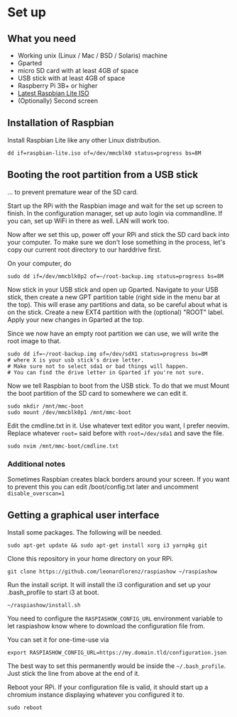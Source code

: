 # Set up

## What you need

- Working unix (Linux / Mac / BSD / Solaris) machine
- Gparted
- micro SD card with at least 4GB of space
- USB stick with at least 4GB of space
- Raspberry Pi 3B+ or higher
- [Latest Raspbian Lite ISO](https://www.raspberrypi.org/downloads/raspbian/)
- (Optionally) Second screen

## Installation of Raspbian

Install Raspbian Lite like any other Linux distribution.

```
dd if=raspbian-lite.iso of=/dev/mmcblk0 status=progress bs=8M
```

## Booting the root partition from a USB stick

... to prevent premature wear of the SD card.

Start up the RPi with the Raspbian image and wait for the set up screen to
finish. 
In the configuration manager, set up auto login via commandline.
If you can, set up WiFi in there as well. LAN will work too.
    
Now after we set this up, power off your RPi and stick the SD card back into
your computer. To make sure we don't lose something in the process, let's
copy our current root directory to our harddrive first.

On your computer, do
```
sudo dd if=/dev/mmcblk0p2 of=~/root-backup.img status=progress bs=8M
```

Now stick in your USB stick and open up Gparted. Navigate to your USB stick,
then create a new GPT partition table (right side in the menu bar at the top).
This will erase any partitions and data, so be careful about what is on the stick.
Create a new EXT4 partition with the (optional) "ROOT" label. Apply your
new changes in Gparted at the top.

Since we now have an empty root partition we can use, we will write the root image
to that.

```
sudo dd if=~/root-backup.img of=/dev/sdX1 status=progress bs=8M
# where X is your usb stick's drive letter.
# Make sure not to select sda1 or bad things will happen.
# You can find the drive letter in Gparted if you're not sure.
```

Now we tell Raspbian to boot from the USB stick. To do that we must
Mount the boot partition of the SD card to somewhere we can edit it.

```
sudo mkdir /mnt/mmc-boot
sudo mount /dev/mmcblk0p1 /mnt/mmc-boot
```

Edit the cmdline.txt in it. Use whatever text editor you want, I prefer neovim.
Replace whatever `root=` said before with `root=/dev/sda1` and save the file.

```
sudo nvim /mnt/mmc-boot/cmdline.txt
```

### Additional notes

Sometimes Raspbian creates black borders around your screen. If you want to prevent
this you can edit /boot/config.txt later and uncomment `disable_overscan=1`

## Getting a graphical user interface

Install some packages. The following will be needed.

```
sudo apt-get update && sudo apt-get install xorg i3 yarnpkg git
```

Clone this repository in your home directory on your RPi.

```
git clone https://github.com/leonardlorenz/raspiashow ~/raspiashow
```

Run the install script. It will install the i3 configuration and set up your
.bash_profile to start i3 at boot.

```
~/raspiashow/install.sh
```

You need to configure the `RASPIASHOW_CONFIG_URL` environment variable to let raspiashow
know where to download the configuration file from.

You can set it for one-time-use via

```
export RASPIASHOW_CONFIG_URL=https://my.domain.tld/configuration.json
```

The best way to set this permanently would be inside the `~/.bash_profile`.
Just stick the line from above at the end of it.

Reboot your RPi. If your configuration file is valid, it should start up
a chromium instance displaying whatever you configured it to.

```
sudo reboot
```
